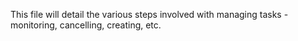This file will detail the various steps involved with managing tasks - monitoring, cancelling, creating, etc.
